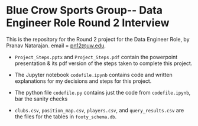 # Blue Crow Sports Group-- Data Engineer Role Round 2 Interview
This is the repository for the Round 2 project for the Data Engineer Role, by Pranav Natarajan.
email = pn12@uw.edu.

- `Project_Steps.pptx` and `Project_Steps.pdf` contain the powerpoint presentation & its pdf version of the steps taken to complete this project.

- The Jupyter notebook `codefile.ipynb` contains code and written explanations for my decisions and steps for this project.

- The python file `codefile.py` contains just the code from `codefile.ipynb`, bar the sanity checks

- `clubs.csv`, `position_map.csv`, `players.csv`, and `query_results.csv` are the files for the tables in `footy_schema.db`.
